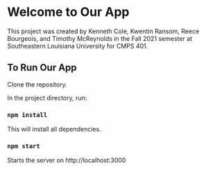 # Welcome to Our App

This project was created by Kenneth Cole, Kwentin Ransom, Reece Bourgeois, and Timothy McReynolds in the Fall 2021 semester at Southeastern Louisiana University for CMPS 401.

## To Run Our App

Clone the repository.

In the project directory, run:

### `npm install`

This will install all dependencies.

### `npm start`

Starts the server on http://localhost:3000
